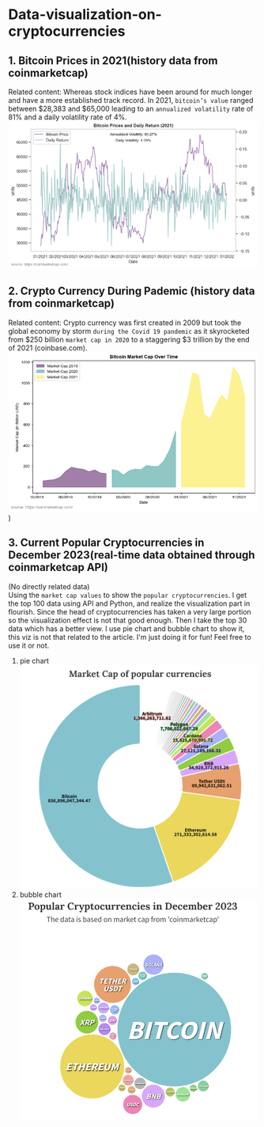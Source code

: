 # Data-visualization-on-cryptocurrencies

## 1. Bitcoin Prices in 2021(history data from coinmarketcap)
Related content: Whereas stock indices have been around for much longer and have a more established track record. In 2021, `bitcoin’s value` ranged between $28,383 and $65,000 leading to an `annualized volatility` rate of 81% and a daily volatility rate of 4%.
![image](https://github.com/CIRCIRCIRCLE/Data-viz-on-cryptocurrencies/blob/main/img/bitcoin_prices_and_return_2021.png)


## 2. Crypto Currency During Pademic (history data from coinmarketcap)
Related content: Crypto currency was first created in 2009 but took the global economy by storm `during the Covid 19 pandemic` as it skyrocketed from $250 billion `market cap in 2020` to a staggering $3 trillion by the end of 2021 (coinbase.com).
![image](https://github.com/CIRCIRCIRCLE/Data-viz-on-cryptocurrencies/blob/main/img/bitcoin_market_cap_over_time.png))

## 3. Current Popular Cryptocurrencies in December 2023(real-time data obtained through coinmarketcap API)
(No directly related data)  
Using the `market cap values` to show the `popular cryptocurrencies`. I get the top 100 data using API and Python, and realize the visualization part in flourish. Since the head of cryptocurrencies has taken a very large portion so the visualization effect is not that good enough. Then I take the top 30 data which has a better view. I use pie chart and bubble chart to show it, this viz is not that related to the article. I'm just doing it for fun! Feel free to use it or not.  
1) pie chart
![image](https://github.com/CIRCIRCIRCLE/Data-viz-on-cryptocurrencies/blob/main/img/market%20cap%20of%20popular%20currencies.png?raw=true)
2) bubble chart  
   ![image](https://github.com/CIRCIRCIRCLE/Data-viz-on-cryptocurrencies/blob/main/img/popular%20cryptocurrencies%20(2).png?raw=true)
